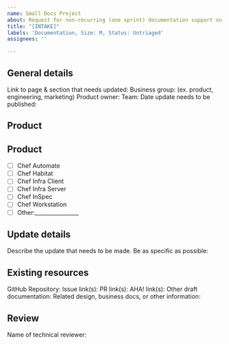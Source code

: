 ```yaml
---
name: Small Docs Project
about: Request for non-recurring (one sprint) documentation support on existing content.
title: "[INTAKE]"
labels: 'Documentation, Size: M, Status: Untriaged'
assignees: ''

---
```


## General details

Link to page & section that needs updated:
Business group: (ex. product, engineering, marketing)
Product owner:
Team:
Date update needs to be published:


## Product
## Product
- [ ] Chef Automate
- [ ] Chef Habitat
- [ ] Chef Infra Client
- [ ] Chef Infra Server
- [ ] Chef InSpec
- [ ] Chef Workstation
- [ ] Other:________________

## Update details

Describe the update that needs to be made. Be as specific as possible:

## Existing resources

GitHub Repository:
Issue link(s):
PR link(s):
AHA! link(s):
Other draft documentation:
Related design, business docs, or other information:

## Review

Name of technical reviewer:
